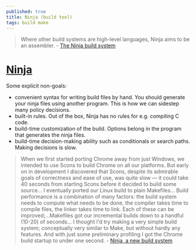 ```yaml
---
published: true
title: Ninja (build tool)
tags: build make
---
```

> Where other build systems are high-level languages, Ninja aims to be an assembler. - [The Ninja build system](https://ninja-build.org/manual.html)

# [Ninja](https://github.com/ninja-build/ninja)
Some explicit non-goals:
- convenient syntax for writing build files by hand. You should generate your ninja files using another program. This is how we can sidestep many policy decisions.
- built-in rules. Out of the box, Ninja has no rules for e.g. compiling C code.
- build-time customization of the build. Options belong in the program that generates the ninja files.
- build-time decision-making ability such as conditionals or search paths. Making decisions is slow.



> When we first started porting Chrome away from just Windows, we intended to use Scons to build Chrome on all our platforms. But early on in development I discovered that Scons, despite its admirable goals of correctness and ease of use, was quite slow — it could take 40 seconds from starting Scons before it decided to build some source... I eventually ported our Linux build to plain Makefiles... Build performance is a combination of many factors: the build system needs to compute what needs to be done, the compiler takes time to compile files, the linker takes time to link. Each of these can be improved;...Makefiles got our incremental builds down to a handful (10-20) of seconds... I thought I'd try making a very simple build system; conceptually very similar to Make, but without hardly any features. And with just some preliminary profiling I got the Chrome build startup to under one second. - [Ninja, a new build system](http://neugierig.org/software/chromium/notes/2011/02/ninja.html)

